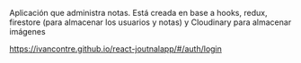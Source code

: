 Aplicación que administra notas. Está creada en base a hooks, redux, firestore (para almacenar los usuarios y notas) y Cloudinary para almacenar imágenes

https://ivancontre.github.io/react-joutnalapp/#/auth/login